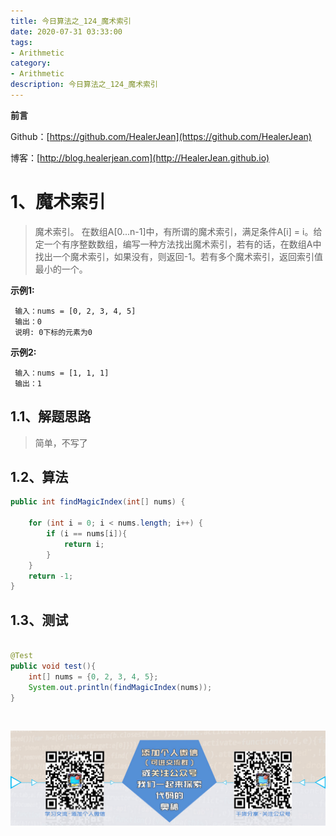 ```yaml
---
title: 今日算法之_124_魔术索引
date: 2020-07-31 03:33:00
tags: 
- Arithmetic
category: 
- Arithmetic
description: 今日算法之_124_魔术索引
---
```


**前言**     

 Github：[https://github.com/HealerJean](https://github.com/HealerJean)         

 博客：[http://blog.healerjean.com](http://HealerJean.github.io)          



# 1、魔术索引
> 魔术索引。 在数组A[0...n-1]中，有所谓的魔术索引，满足条件A[i] = i。给定一个有序整数数组，编写一种方法找出魔术索引，若有的话，在数组A中找出一个魔术索引，如果没有，则返回-1。若有多个魔术索引，返回索引值最小的一个。



**示例1:**

```
 输入：nums = [0, 2, 3, 4, 5]
 输出：0
 说明: 0下标的元素为0
```

**示例2:**

```
 输入：nums = [1, 1, 1]
 输出：1
```

## 1.1、解题思路 

>  简单，不写了



## 1.2、算法

```java
public int findMagicIndex(int[] nums) {

    for (int i = 0; i < nums.length; i++) {
        if (i == nums[i]){
            return i;
        }
    }
    return -1;
}
```




## 1.3、测试 

```java

@Test
public void test(){
    int[] nums = {0, 2, 3, 4, 5};
    System.out.println(findMagicIndex(nums));
}

```



​          

![ContactAuthor](https://raw.githubusercontent.com/HealerJean/HealerJean.github.io/master/assets/img/artical_bottom.jpg)



<link rel="stylesheet" href="https://unpkg.com/gitalk/dist/gitalk.css">

<script src="https://unpkg.com/gitalk@latest/dist/gitalk.min.js"></script> 
<div id="gitalk-container"></div>    
 <script type="text/javascript">
    var gitalk = new Gitalk({
		clientID: `1d164cd85549874d0e3a`,
		clientSecret: `527c3d223d1e6608953e835b547061037d140355`,
		repo: `HealerJean.github.io`,
		owner: 'HealerJean',
		admin: ['HealerJean'],
		id: 'dnM8vgb2RmrOE6iC',
    });
    gitalk.render('gitalk-container');
</script> 



